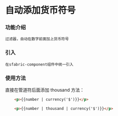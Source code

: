 # 自动添加货币符号 #

### 功能介绍 ### 

	过滤器，自动在数字前面加上货币符号
	

### 引入 ###
 
	在sfabric-component组件中统一引入


### 使用方法 ###

直接在管道符后面添加 thousand 方法：

    
```html
    <p>{{number | currency('$')}}</p>
```

```html
	<p>{{number | thousand | currency('$')}}</p>
```